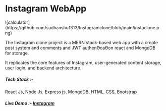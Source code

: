 
<h1>Instagram WebApp</h1>
![calculator](https://github.com/sudhanshu1313/Instagramclone/blob/main/instaclone.png)
<p>The Instagram clone project is a MERN stack-based web app with a create post system and comments and JWT
authenƟcaƟon react and MongoDB for storage.</p>
<p>It replicates the core features of Instagram, user-generated content storage, user login, and backend architecture.</p>
<h5>Tech Stack :- </h5>
<p>React Js, Node Js, Express js, MongoDB, HTML, CSS, Bootstrap</p>
<h5>Live Demo :- <a href="">Instagram</a></h5>
